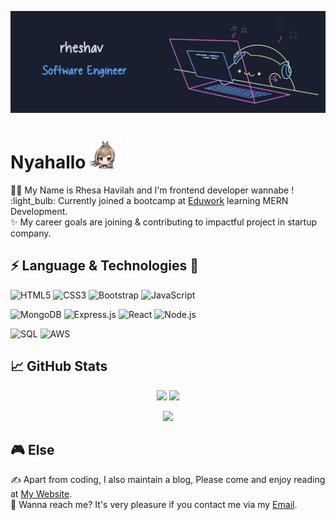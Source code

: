 [![Header](https://raw.githubusercontent.com/rheshav/rheshav/main/banner_rheshav.jpg 'Header')](https://martinheinz.dev/)
<br />

# Nyahallo <img width="50px" src="https://raw.githubusercontent.com/rheshav/rheshav/main/mumei.gif" />

:man_in_tuxedo: My Name is Rhesa Havilah and I'm frontend developer wannabe !<br />
:light_bulb: Currently joined a bootcamp at [Eduwork](https://eduwork.id/) learning MERN Development.<br />
:sparkles: My career goals are joining & contributing to impactful project in startup company.
<br />

## ⚡ Language & Technologies 🔧

![HTML5](https://img.shields.io/badge/HTML5-000?&logo=HTML5)
![CSS3](https://img.shields.io/badge/CSS3-000?&logo=CSS3)
![Bootstrap](https://img.shields.io/badge/Bootstrap-000?&logo=Bootstrap)
![JavaScript](https://img.shields.io/badge/-JavaScript-000?&logo=JavaScript)

![MongoDB](https://img.shields.io/badge/MongoDB-000?&logo=MongoDB)
![Express.js](https://img.shields.io/badge/Express.js-000?&logo=express)
![React](https://img.shields.io/badge/-React-000?&logo=React)
![Node.js](https://img.shields.io/badge/-Node.js-000?&logo=node.js)

![SQL](https://img.shields.io/badge/-SQL-000?&logo=MySQL)
![AWS](https://img.shields.io/badge/-AWS-000?&logo=Amazon-AWS&logoColor=F90)
<br />

## &#x1f4c8; GitHub Stats

<p align="center">
  <img width="49%" src="https://github-readme-stats.vercel.app/api?username=rheshav&show_icons=true&theme=github_dark" />
  <img width="49%" src="https://github-readme-streak-stats.herokuapp.com/?user=rheshav&theme=blueberry_duo" />
</p>

<p align="center">
<a width="49%" href="https://github.com/rheshav/rheshav">
  <img src="https://github-readme-stats.vercel.app/api/top-langs/?username=rheshav&title_color=58a6ff&text_color=f0f6fc&icon_color=2bbc8a&bg_color=0d1117&layout=compact" />
</a>
</p>

## :video_game: Else

:writing_hand: Apart from coding, I also maintain a blog, Please come and enjoy reading at [My Website](https://www.myoui-leaf.id/ 'myoui-leaf.id').</br>
:call_me_hand: Wanna reach me? It's very pleasure if you contact me via my [Email](mailto:rhesa.havilah@gmail.com 'rhesa.havilah@gmail.com').

<!--
**rheshav/rheshav** is a ✨ _special_ ✨ repository because its `README.md` (this file) appears on your GitHub profile.

Here are some ideas to get you started:

- 🔭 I’m currently working on ...
- 🌱 I’m currently learning ...
- 👯 I’m looking to collaborate on ...
- 🤔 I’m looking for help with ...
- 💬 Ask me about ...
- 📫 How to reach me: ...
- 😄 Pronouns: ...
- ⚡ Fun fact: ...
-->

<!-- credit
1. bongo pang cat : https://codepen.io/carolineartz/pen/qBOEzQa
 -->
